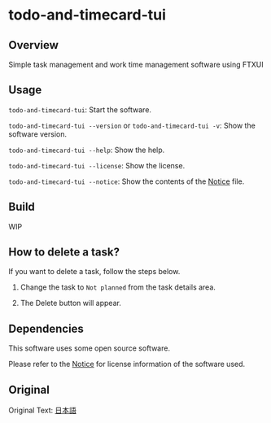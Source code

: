 # todo-and-timecard-tui

## Overview

Simple task management and work time management software using FTXUI

## Usage

`todo-and-timecard-tui`: Start the software.

`todo-and-timecard-tui --version` or `todo-and-timecard-tui -v`: Show the software version.

`todo-and-timecard-tui --help`: Show the help.

`todo-and-timecard-tui --license`: Show the license.

`todo-and-timecard-tui --notice`: Show the contents of the [Notice](./NOTICE) file.

## Build

WIP

## How to delete a task?

If you want to delete a task, follow the steps below.

1. Change the task to `Not planned` from the task details area.

2. The Delete button will appear.

## Dependencies

This software uses some open source software.

Please refer to the [Notice](./NOTICE) for license information of the software used.

## Original

Original Text: [日本語](./JP.README.MD)
